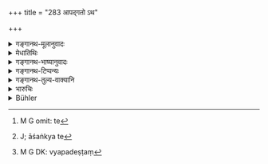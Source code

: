 +++
title = "283 आपद्गतो ऽथ"

+++

<details><summary>गङ्गानथ-मूलानुवादः</summary>

But a person in urgent necessity, an aged person, a pregnant woman, or a child should be reprimanded and the filth should be cleaned;—such is the law.—(283)
</details>

<details><summary>मेधातिथिः</summary>

[^६९८]:
     M G: paribhāṣaṇām

**आपद्गतः** पूर्वोक्तः । **वृद्धा**दयो ये बहिर् ग्रामं निर्गन्तुम् अशक्ता ते[^६९९] गृह्यन्ते । शोणितम् अपि कर्तुम् इत्य् आशङ्क्यन्ते[^७००] ऽमेध्यम् अपि व्यपदेष्टुम्[^७०१] । न पुनर् एवं कर्तव्यम् । पुनः करणे राजतो महान् प्रत्यवायो भवति । क्रोधगर्भम् ईदृशवचनं **परिभाषणं** तच् च शोध्यम् इति राज्ञ उपदेशः । यद्य् उत्स्रष्टारो न ज्ञायन्ते तथा च रथ्या चण्डालादिभिर् अपासनीया ॥ ९.२८३ ॥


[^७०१]:
     M G DK: vyapadeṣṭaṃ


[^७००]:
     J; āśaṅkya te


[^६९९]:
     M G omit: te
</details>

<details><summary>गङ्गानथ-भाष्यानुवादः</summary>

‘*One in urgent necessity*’—described above.

‘*The aged person*’—and others include all those who are unable to go away out of the village.

Blood also is included under ‘*filth*.’

‘These shall *be reprimanded*’—with such words as ‘you shall not do this again,—if you do it yon will be committing a great crime against the king.’ Such words said in an angry tone are what is meant by ‘reprimand.’

‘*It should be cleared*’,—this is an advice meant for the king; specially if the person who committed the nuisance cannot be discovered. In such cases, the public road shall be cleaned by *Caṇḍālas*.—(283)
</details>

<details><summary>गङ्गानथ-टिप्पन्यः</summary>

This verse is quoted in *Aparārka* (p. 765), which explains
‘*paribhāṣaṇa*’ as ‘reproof’;—in *Vivādaratnākara* (p. 222), which
explains ‘*paribhāṣaṇa*’ as reprimanding—‘don’t do this again’—without
punishment,—‘*shodhyam*’, *i.e*., by the person who committed the act
under urgent necessity;—in *Vivādacintāmaṇi* (Calcutta, p. 63), which
explains ‘*paribhāṣaṇa*’ as ‘warning *never do so again*’—without any
punishment—and in *Vīramitrodaya* (Vyavahāra 143b).
</details>

<details><summary>गङ्गानथ-तुल्य-वाक्यानि</summary>

**(verses 9.282-283)  
**

See Comparative notes for [Verse
9.282](http://www.wisdomlib.org/hinduism/book/manusmriti-with-the-commentary-of-medhatithi/d/doc201672.html#comparative-notes "English translation of verse").
</details>

<details><summary>भारुचिः</summary>

**आप्**[**अद्गत** इति सहोप]देशाद् अत्यन्त**वृद्धो**, **गर्भिणी**, **बालो** वेदितव्यः ॥ ९.२८३ ॥
</details>

<details><summary>Bühler</summary>

283	But a person in urgent necessity, an aged man, a pregnant woman, or a child, shall be reprimanded and clean the (place); that is a settled rule.
</details>
